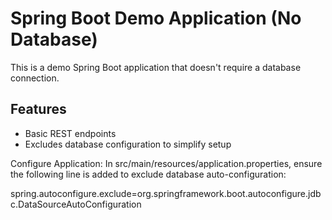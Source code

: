 # Spring Boot Demo Application (No Database)

This is a demo Spring Boot application that doesn't require a database connection.

## Features
- Basic REST endpoints
- Excludes database configuration to simplify setup


Configure Application: In src/main/resources/application.properties, ensure the following line is added to exclude database auto-configuration:

spring.autoconfigure.exclude=org.springframework.boot.autoconfigure.jdbc.DataSourceAutoConfiguration
